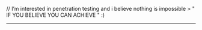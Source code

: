  // I’m interested in penetration testing and i believe nothing is impossible > " IF YOU BELIEVE YOU CAN ACHIEVE " :)

____________________________________________________________________________________________________________________________________________________________
